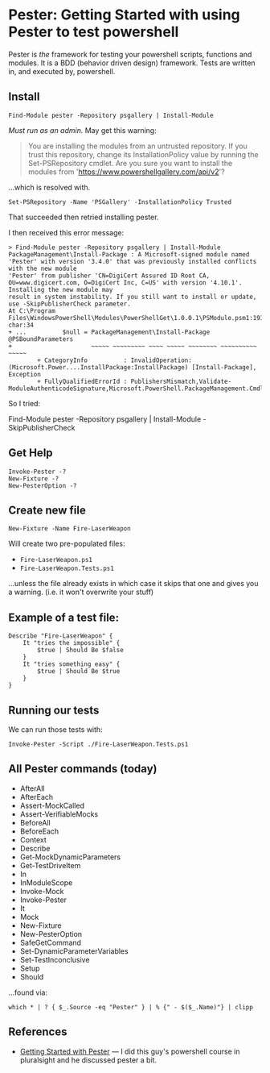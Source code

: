 # Pester: Getting Started with using Pester to test powershell

Pester is *the* framework for testing your powershell scripts, functions and modules. It is a BDD (behavior driven design) framework. Tests are written in, and executed by, powershell.

## Install

	Find-Module pester -Repository psgallery | Install-Module

*Must run as an admin.* May get this warning:

> You are installing the modules from an untrusted repository. If you trust this repository, change its InstallationPolicy value by running the Set-PSRepository  cmdlet. Are you sure you want to install the modules from 'https://www.powershellgallery.com/api/v2'?

...which is resolved with.

	Set-PSRepository -Name 'PSGallery' -InstallationPolicy Trusted

That succeeded then retried installing pester.


I then received this error message:

	> Find-Module pester -Repository psgallery | Install-Module
	PackageManagement\Install-Package : A Microsoft-signed module named 'Pester' with version '3.4.0' that was previously installed conflicts with the new module
	'Pester' from publisher 'CN=DigiCert Assured ID Root CA, OU=www.digicert.com, O=DigiCert Inc, C=US' with version '4.10.1'. Installing the new module may
	result in system instability. If you still want to install or update, use -SkipPublisherCheck parameter.
	At C:\Program Files\WindowsPowerShell\Modules\PowerShellGet\1.0.0.1\PSModule.psm1:1912 char:34
	+ ...          $null = PackageManagement\Install-Package @PSBoundParameters
	+                      ~~~~~ ~~~~~~~~~ ~~~~ ~~~~~ ~~~~~~~~ ~~~~~~~~~~ ~~~~~
			+ CategoryInfo          : InvalidOperation: (Microsoft.Power....InstallPackage:InstallPackage) [Install-Package], Exception
			+ FullyQualifiedErrorId : PublishersMismatch,Validate-ModuleAuthenticodeSignature,Microsoft.PowerShell.PackageManagement.Cmdlets.InstallPackage

So I tried:

Find-Module pester -Repository psgallery | Install-Module -SkipPublisherCheck


## Get Help

	Invoke-Pester -?
	New-Fixture -?
	New-PesterOption -?

## Create new file

	New-Fixture -Name Fire-LaserWeapon

Will create two pre-populated files:

 - `Fire-LaserWeapon.ps1`
 - `Fire-LaserWeapon.Tests.ps1`

...unless the file already exists in which case it skips that one and gives you a warning. (i.e. it won't overwrite your stuff)

## Example of a test file:

	Describe "Fire-LaserWeapon" {
		It "tries the impossible" {
			$true | Should Be $false
		}
		It "tries something easy" {
			$true | Should Be $true
		}
	}


## Running our tests

We can run those tests with:

	Invoke-Pester -Script ./Fire-LaserWeapon.Tests.ps1

## All Pester commands (today)

 - AfterAll
 - AfterEach
 - Assert-MockCalled
 - Assert-VerifiableMocks
 - BeforeAll
 - BeforeEach
 - Context
 - Describe
 - Get-MockDynamicParameters
 - Get-TestDriveItem
 - In
 - InModuleScope
 - Invoke-Mock
 - Invoke-Pester
 - It
 - Mock
 - New-Fixture
 - New-PesterOption
 - SafeGetCommand
 - Set-DynamicParameterVariables
 - Set-TestInconclusive
 - Setup
 - Should

...found via:

	which * | ? { $_.Source -eq "Pester" } | % {" - $($_.Name)"} | clipp

## References

* [Getting Started with Pester](http://duffney.io/GettingStartedWithPester) &mdash; I did this guy's powershell course in pluralsight and he discussed pester a bit.